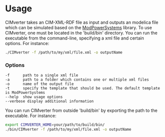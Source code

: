# Usage 
CIMverter takes an CIM-XML-RDF file as input and outputs an modelica file which can be simulated based on the [ModPowerSystems](https://git.rwth-aachen.de/acs/public/simulation/modpowersystems) library.
To use CIMverter, one must be located in the 'build/bin' directory.
You can run the executable from the command-line, specifying a xml file and certain options. For instance:  
```bash
./CIMverter -f /path/to/my/xml/file.xml -o outputName 
```

### Options
	-f		path to a single xml file  
	-a		path to a folder which contains one or multiple xml files  
	-o		name of the output file  
	-t		specify the template that should be used. The default template is ModPowerSystems
	--help	show usage options
	--verbose display additional information

You can run CIMverter from outside 'build/bin' by exporting the path to the executable. For instance:  
```bash
export CIMVERTER_HOME=your/path/to/build/bin/
./bin/CIMverter -f /path/to/my/xml/file.xml -o outputName 
```




